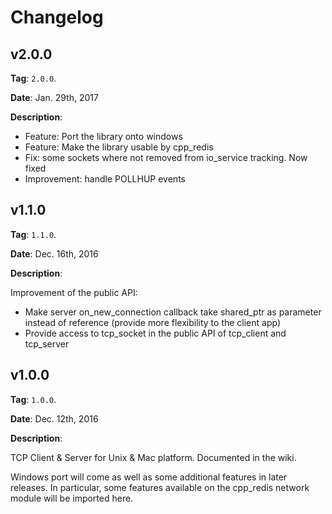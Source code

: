 # Changelog

## v2.0.0
**Tag**: `2.0.0`.

**Date**: Jan. 29th, 2017

**Description**:

* Feature: Port the library onto windows
* Feature: Make the library usable by cpp_redis
* Fix: some sockets where not removed from io_service tracking. Now fixed
* Improvement: handle POLLHUP events


## v1.1.0
**Tag**: `1.1.0`.

**Date**: Dec. 16th, 2016

**Description**:

Improvement of the public API:

* Make server on_new_connection callback take shared_ptr as parameter instead of reference (provide more flexibility to the client app)
* Provide access to tcp_socket in the public API of tcp_client and tcp_server


## v1.0.0
**Tag**: `1.0.0`.

**Date**: Dec. 12th, 2016

**Description**:

TCP Client & Server for Unix & Mac platform.
Documented in the wiki.

Windows port will come as well as some additional features in later releases.
In particular, some features available on the cpp_redis network module will be imported here.
